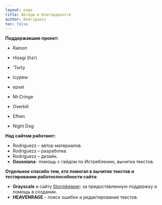 ```yaml
---
layout: page
title: Авторы и благодарности
author: Rodriguezz
toc: false
---
```



**Поддержавшие проект:**
* Rainon
* Hisagi (hzr)
* 'Torty
* Icypew
* epsel
* Mr.Cringe
* Overkill


* Efhen

* Night Dog

**Над сайтом работают:**

* Rodriguezz – автор материалов.
* Rodriguezz – разработка.
* Rodriguezz – дизайн.
* **Gaussiana**-  помощь с гайдом по Истреблению, вычитка текстов.

**Отдельное спасибо тем, кто помогал в вычитке текстов и тестировании работоспособности сайта:**
* **Grayscale** и сайту <a href="https://stormkeeper.ru/">Stormkeeper</a>: за предоставленную поддержку и помощь в создании.
* **HEAVENRAGE** - поиск ошибок и редактирование текстов.
